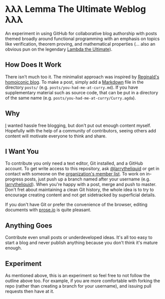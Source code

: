 # λλλ Lemma The Ultimate Weblog λλλ

An experiment in using GitHub for collaborative blog authorship with posts themed broadly around functional programming with an emphasis on topics like verification, theorem proving, and mathematical properties (... also an obvious pun on the legendary [Lambda the Ultimate](http://lambda-the-ultimate.org/)).

## How Does It Work

There isn't much too it. The minimalist approach was inspired by [Reginald's homoiconic blog](https://github.com/raganwald/homoiconic). To make a post, simply add a [Markdown](http://daringfireball.net/projects/markdown/) file in the directory `posts/` (e.g. `posts/you-had-me-at-curry.md`). If you have supplementary material such as source code, that can be put in a directory of the same name (e.g. `posts/you-had-me-at-curry/Curry.agda`).

## Why

[I](https://github.com/larrytheliquid) wanted hassle free blogging, but don't put out enough content myself. Hopefully with the help of a community of contributors, seeing others add content will motivate everyone to think and share.

## I Want You

To contribute you only need a text editor, Git installed, and a GitHub account. To get write access to this repository, ask [@larrytheliquid](https://github.com/larrytheliquid) or get in contact with someone on the [organization's member list](https://github.com/lemmatheultimate). To work on in-progress posts, just push up a branch named after your username (e.g. [larrytheliquid](https://github.com/lemmatheultimate/weblog/tree/larrytheliquid)). When you're happy with a post, merge and push to master. Don't fret about maintaining a clean Git history, the whole idea is to try to encourage creating content and not get sidetracked by superficial details.

If you don't have Git or prefer the convenience of the browser, editing documents with [prose.io](http://prose.io/) is quite pleasant.

## Anything Goes

Contribute even small posts or underdeveloped ideas. It's all too easy to start a blog and never publish anything because you don't think it's mature enough.

## Experiment

As mentioned above, this is an experiment so feel free to not follow the outline above too. For example, if you are more comfortable with forking the repo (rather than creating a branch for your username), and issuing pull requests then have at it.



